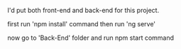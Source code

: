 I'd put both front-end and back-end for this project.

first run 'npm install' command
then run 'ng serve'

now go to 'Back-End' folder and run npm start command
